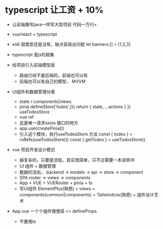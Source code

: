 # typescript 让工资 + 10%

- 让前端像写java一样写大型项目 代码一万行+
- vue/react + typescript
- es6 
   弱类型还是没有，缺点容易出问题
   let banners:[] = [1,2,3]
- typescript 是js的超集
- 给项目引入前端模型层
   - 路由已经不是后端的，前端也可以有
   - 前端也可以有自己的模型， MVVM  
   
- UI组件和数据管理分离
   - state / components|views
   - pinia defineStore('todos',(){
      return {
         state,
         ...actions
      }
   }) useTodosStore
   - vue ref
   - 这是唯一请求axios 接口的地方
   - app.use(createPinia())
   - 引入这个模块，执行useTodosStore 方法
const { todos } =  roRefs(useTodosStore()) 
const { getTodos } = useTodosStore()

- vue 项目开发设计模式
   - 越复杂的，只要是流程，其实很简单，只不过需要一本说明书
   - UI 组件 + 数据管理
   - 数据的流向，
      backend -> models -> api -> store -> component
   - SPA
      router -> views -> components
   - App = VUE + VUERouter + pinia + ts
   - 写UI组件
      ElementPlus(熟悉) + views + components(common|components) + Tailwindcss(熟悉) + 组件设计艺术 
- App.vue 一个个组件慢慢搭 
   <> defineProps
   - 不要用ts